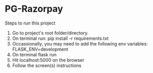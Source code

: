 # PG-Razorpay

Steps to run this project

1. Go to project's root folder/directory.
2. On terminal run: pip install -r requirements.txt
3. Occassionally, you may need to add the following env variables: FLASK_ENV=development
4. On terminal flask run 
5. Hit localhost:5000 on the browser
6. Follow the screen(s) instructions
